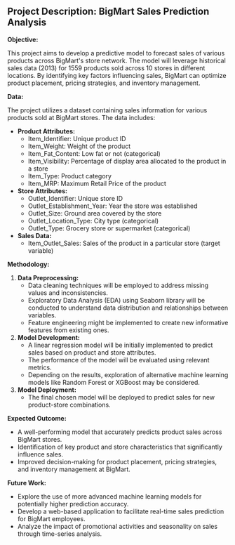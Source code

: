 ## Project Description: BigMart Sales Prediction Analysis

**Objective:**

This project aims to develop a predictive model to forecast sales of various products across BigMart's store network. The model will leverage historical sales data (2013) for 1559 products sold across 10 stores in different locations. By identifying key factors influencing sales, BigMart can optimize product placement, pricing strategies, and inventory management.

**Data:**

The project utilizes a dataset containing sales information for various products sold at BigMart stores. The data includes:

* **Product Attributes:**
    * Item_Identifier: Unique product ID
    * Item_Weight: Weight of the product
    * Item_Fat_Content: Low fat or not (categorical)
    * Item_Visibility: Percentage of display area allocated to the product in a store
    * Item_Type: Product category
    * Item_MRP: Maximum Retail Price of the product
* **Store Attributes:**
    * Outlet_Identifier: Unique store ID
    * Outlet_Establishment_Year: Year the store was established
    * Outlet_Size: Ground area covered by the store
    * Outlet_Location_Type: City type (categorical)
    * Outlet_Type: Grocery store or supermarket (categorical)
* **Sales Data:**
    * Item_Outlet_Sales: Sales of the product in a particular store (target variable)

**Methodology:**

1. **Data Preprocessing:**
    * Data cleaning techniques will be employed to address missing values and inconsistencies.
    * Exploratory Data Analysis (EDA) using Seaborn library will be conducted to understand data distribution and relationships between variables.
    * Feature engineering might be implemented to create new informative features from existing ones.
2. **Model Development:**
    * A linear regression model will be initially implemented to predict sales based on product and store attributes. 
    * The performance of the model will be evaluated using relevant metrics.
    * Depending on the results, exploration of alternative machine learning models like Random Forest or XGBoost may be considered.
3. **Model Deployment:**
    * The final chosen model will be deployed to predict sales for new product-store combinations.

**Expected Outcome:**

* A well-performing model that accurately predicts product sales across BigMart stores.
* Identification of key product and store characteristics that significantly influence sales.
* Improved decision-making for product placement, pricing strategies, and inventory management at BigMart.

**Future Work:**

* Explore the use of more advanced machine learning models for potentially higher prediction accuracy.
* Develop a web-based application to facilitate real-time sales prediction for BigMart employees.
* Analyze the impact of promotional activities and seasonality on sales through time-series analysis.
